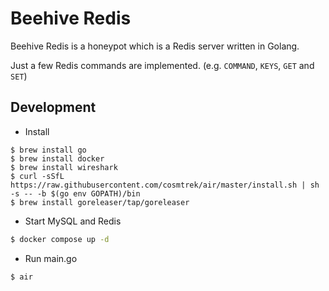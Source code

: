 # Beehive Redis

Beehive Redis is a honeypot which is a Redis server written in Golang.

Just a few Redis commands are implemented. (e.g. `COMMAND`, `KEYS`, `GET` and `SET`)

## Development

- Install 

```
$ brew install go
$ brew install docker
$ brew install wireshark
$ curl -sSfL https://raw.githubusercontent.com/cosmtrek/air/master/install.sh | sh -s -- -b $(go env GOPATH)/bin
$ brew install goreleaser/tap/goreleaser
```

- Start MySQL and Redis

```bash
$ docker compose up -d
```

- Run main.go

```bash
$ air
```
